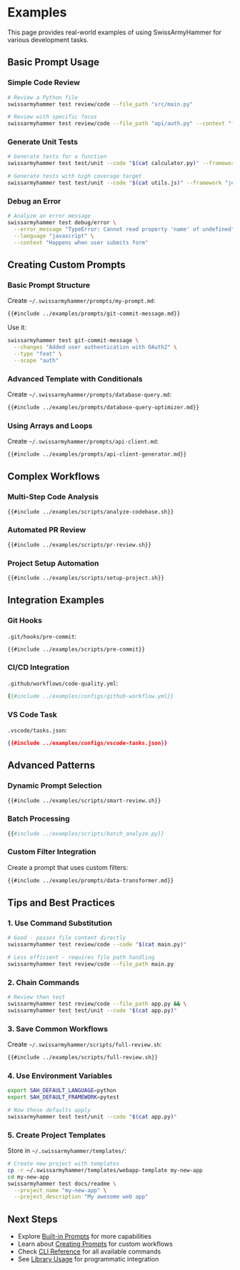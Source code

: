 # Examples

This page provides real-world examples of using SwissArmyHammer for various development tasks.

## Basic Prompt Usage

### Simple Code Review

```bash
# Review a Python file
swissarmyhammer test review/code --file_path "src/main.py"

# Review with specific focus
swissarmyhammer test review/code --file_path "api/auth.py" --context "focus on security and error handling"
```

### Generate Unit Tests

```bash
# Generate tests for a function
swissarmyhammer test test/unit --code "$(cat calculator.py)" --framework "pytest"

# Generate tests with high coverage target
swissarmyhammer test test/unit --code "$(cat utils.js)" --framework "jest" --coverage_target "95"
```

### Debug an Error

```bash
# Analyze an error message
swissarmyhammer test debug/error \
  --error_message "TypeError: Cannot read property 'name' of undefined" \
  --language "javascript" \
  --context "Happens when user submits form"
```

## Creating Custom Prompts

### Basic Prompt Structure

Create `~/.swissarmyhammer/prompts/my-prompt.md`:

```markdown
{{#include ../examples/prompts/git-commit-message.md}}
```

Use it:

```bash
swissarmyhammer test git-commit-message \
  --changes "Added user authentication with OAuth2" \
  --type "feat" \
  --scope "auth"
```

### Advanced Template with Conditionals

Create `~/.swissarmyhammer/prompts/database-query.md`:

```markdown
{{#include ../examples/prompts/database-query-optimizer.md}}
```

### Using Arrays and Loops

Create `~/.swissarmyhammer/prompts/api-client.md`:

```markdown
{{#include ../examples/prompts/api-client-generator.md}}
```

## Complex Workflows

### Multi-Step Code Analysis

```bash
{{#include ../examples/scripts/analyze-codebase.sh}}
```

### Automated PR Review

```bash
{{#include ../examples/scripts/pr-review.sh}}
```

### Project Setup Automation

```bash
{{#include ../examples/scripts/setup-project.sh}}
```

## Integration Examples

### Git Hooks

`.git/hooks/pre-commit`:

```bash
{{#include ../examples/scripts/pre-commit}}
```

### CI/CD Integration

`.github/workflows/code-quality.yml`:

```yaml
{{#include ../examples/configs/github-workflow.yml}}
```

### VS Code Task

`.vscode/tasks.json`:

```json
{{#include ../examples/configs/vscode-tasks.json}}
```

## Advanced Patterns

### Dynamic Prompt Selection

```bash
{{#include ../examples/scripts/smart-review.sh}}
```

### Batch Processing

```python
{{#include ../examples/scripts/batch_analyze.py}}
```

### Custom Filter Integration

Create a prompt that uses custom filters:

```markdown
{{#include ../examples/prompts/data-transformer.md}}
```

## Tips and Best Practices

### 1. Use Command Substitution

```bash
# Good - passes file content directly
swissarmyhammer test review/code --code "$(cat main.py)"

# Less efficient - requires file path handling
swissarmyhammer test review/code --file_path main.py
```

### 2. Chain Commands

```bash
# Review then test
swissarmyhammer test review/code --file_path app.py && \
swissarmyhammer test test/unit --code "$(cat app.py)"
```

### 3. Save Common Workflows

Create `~/.swissarmyhammer/scripts/full-review.sh`:

```bash
{{#include ../examples/scripts/full-review.sh}}
```

### 4. Use Environment Variables

```bash
export SAH_DEFAULT_LANGUAGE=python
export SAH_DEFAULT_FRAMEWORK=pytest

# Now these defaults apply
swissarmyhammer test test/unit --code "$(cat app.py)"
```

### 5. Create Project Templates

Store in `~/.swissarmyhammer/templates/`:

```bash
# Create new project with templates
cp -r ~/.swissarmyhammer/templates/webapp-template my-new-app
cd my-new-app
swissarmyhammer test docs/readme \
  --project_name "my-new-app" \
  --project_description "My awesome web app"
```

## Next Steps

- Explore [Built-in Prompts](./builtin-prompts.md) for more capabilities
- Learn about [Creating Prompts](./creating-prompts.md) for custom workflows
- Check [CLI Reference](./cli-reference.md) for all available commands
- See [Library Usage](./library-usage.md) for programmatic integration